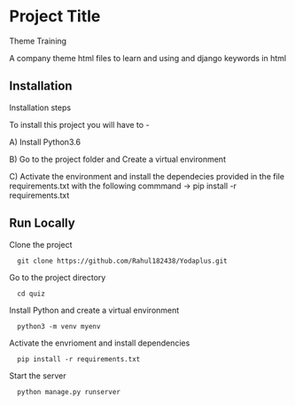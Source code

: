 # Project Title

Theme Training

A company theme html files to learn and using and django keywords in html

## Installation

Installation steps

To install this project you will have to -

A) Install Python3.6

B) Go to the project folder and Create a virtual environment

C) Activate the environment and install the dependecies provided in the file requirements.txt with the following commmand -> 
    pip install -r requirements.txt


## Run Locally

Clone the project

```
  git clone https://github.com/Rahul182438/Yodaplus.git
```

Go to the project directory

```
  cd quiz
```


Install Python and create a virtual environment

```
  python3 -m venv myenv
```

Activate the envrioment and install dependencies

```
  pip install -r requirements.txt
```

Start the server

```
  python manage.py runserver
```

  